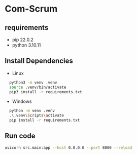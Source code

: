 # Com-Scrum

## requirements
 - pip  22.0.2 
 - python  3.10.11 


## Install Dependencies
- Linux
```bash
  python3 -m venv .venv
  source .venv/bin/activate
  pip3 install -r requirements.txt
```

- Windows
```bash
  python -m venv .venv
  .\.venv\Scripts\activate
  pip install -r requirements.txt
```

## Run code

```bash
uvicorn src.main:app --host 0.0.0.0 --port 8000 --reload
```
